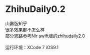 # ZhihuDaily0.2
山寨版知乎<br>
很多效果都不怎么样<br>
部分思路参考Nir swift版的zhihudaily2.0<br>
<br>
运行环境：XCode 7 iOS9.1

